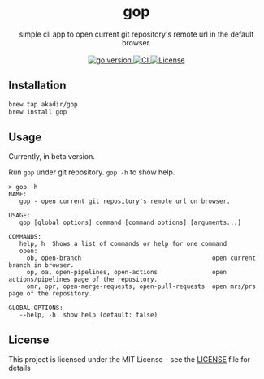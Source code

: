 <h1 align="center">gop</h1>

<div align="center">
  simple cli app to open current git repository's remote url in the default browser.
</div>

<br>

<div align="center">
  <!-- go version -->
  <a href="https://github.com/akadir/gop" title="go version">
    <img src="https://img.shields.io/badge/go-1.17-black.svg" alt="go version"/>
  </a>

  <!-- CI -->
  <a href="https://github.com/akadir/gop/actions" title="build status">
    <img src="https://github.com/akadir/gop/actions/workflows/build.yml/badge.svg" alt="CI"/>
  </a>

  <!-- License -->
  <a href="https://img.shields.io/badge/License-MIT-blue.svg">
    <img src="https://img.shields.io/badge/License-MIT-blue.svg"
      alt="License" />
  </a>
</div>

## Installation

```bash
brew tap akadir/gop
brew install gop
```

## Usage

Currently, in beta version. 

Run `gop` under git repository. `gop -h` to show help.

```shell
> gop -h
NAME:
   gop - open current git repository's remote url on browser.

USAGE:
   gop [global options] command [command options] [arguments...]

COMMANDS:
   help, h  Shows a list of commands or help for one command
   open:
     ob, open-branch                                    open current branch in browser.
     op, oa, open-pipelines, open-actions               open actions/pipelines page of the repository.
     omr, opr, open-merge-requests, open-pull-requests  open mrs/prs page of the repository.

GLOBAL OPTIONS:
   --help, -h  show help (default: false)
```

## License

This project is licensed under the MIT License - see the [LICENSE](LICENSE) file for details